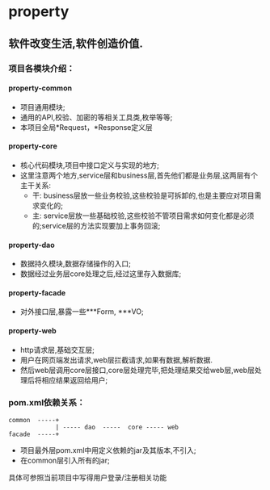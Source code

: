 #   property

##  软件改变生活,软件创造价值.

### 项目各模块介绍：

####    property-common
* 项目通用模块;
* 通用的API,校验、加密的等相关工具类,枚举等等;
* 本项目全局*Request，*Response定义层

####    property-core
* 核心代码模块,项目中接口定义与实现的地方;
* 这里注意两个地方,service层和business层,首先他们都是业务层,这两层有个主干关系:
    * 干: business层放一些业务校验,这些校验是可拆卸的,也是主要应对项目需求变化的;
    * 主: service层放一些基础校验,这些校验不管项目需求如何变化都是必须的;service层的方法实现要加上事务回滚;

####    property-dao
* 数据持久模块,数据存储操作的入口;
* 数据经过业务层core处理之后,经过这里存入数据库;

####    property-facade
* 对外接口层,暴露一些***Form, ***VO;

####    property-web
* http请求层,基础交互层;
* 用户在网页端发出请求,web层拦截请求,如果有数据,解析数据.
* 然后web层调用core层接口,core层处理完毕,把处理结果交给web层,web层处理后将相应结果返回给用户;

### pom.xml依赖关系：
    common  -----+
                 | ----- dao  -----  core ----- web
    facade  -----+
* 项目最外层pom.xml中用<dependencyManagement>定义依赖的jar及其版本,不引入;
* 在common层引入所有的jar;

具体可参照当前项目中写得用户登录/注册相关功能